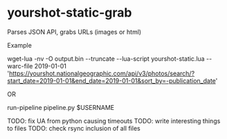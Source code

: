 # yourshot-static-grab
Parses JSON API, grabs URLs (images or html)

Example

wget-lua -nv -O output.bin --truncate --lua-script yourshot-static.lua --warc-file 2019-01-01 'https://yourshot.nationalgeographic.com/api/v3/photos/search/?start_date=2019-01-01&end_date=2019-01-01&sort_by=-publication_date' 

OR

run-pipeline pipeline.py $USERNAME

TODO: fix UA from python causing timeouts
TODO: write interesting things to files
TODO: check rsync inclusion of all files
